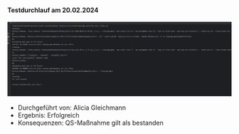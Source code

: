 #### Testdurchlauf am 20.02.2024
![](Komp_it7.png)
- Durchgeführt von: Alicia Gleichmann
- Ergebnis: Erfolgreich
- Konsequenzen:  QS-Maßnahme gilt als bestanden